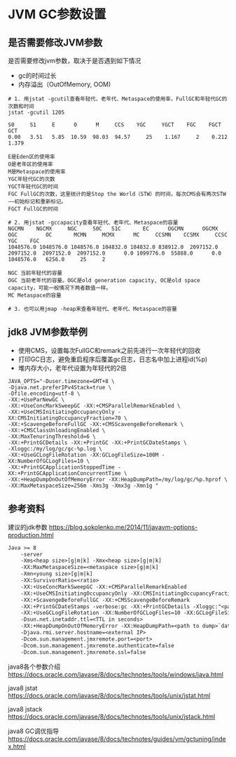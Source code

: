 # JVM GC参数设置

## 是否需要修改JVM参数

是否需要修改jvm参数，取决于是否遇到如下情况
* gc的时间过长
* 内存溢出（OutOfMemory, OOM)

```shell
# 1. 用jstat -gcutil查看年轻代、老年代、Metaspace的使用率，FullGC和年轻代GC的次数和时间
jstat -gcutil 1205

S0     S1     E      O      M     CCS    YGC     YGCT    FGC    FGCT     GCT   
0.00   3.51   5.85  10.59  98.03  94.57     25    1.167     2    0.212    1.379

E是Eden区的使用率
O是老年区的使用率
M是Metaspace的使用率
YGC年轻代GC的次数
YGCT年轻代GC的时间
FGC FullGC的次数，这里统计的是Stop the World（STW）的时间，每次CMS会有两次STW——初始标记和重新标记。
FGCT FullGC的时间

# 2. 用jstat -gccapacity查看年轻代、老年代、Metaspace的容量
NGCMN    NGCMX     NGC     S0C   S1C       EC      OGCMN      OGCMX       OGC         OC       MCMN     MCMX      MC     CCSMN    CCSMX     CCSC    YGC    FGC 
1048576.0 1048576.0 1048576.0 104832.0 104832.0 838912.0  2097152.0  2097152.0  2097152.0  2097152.0      0.0 1099776.0  55888.0      0.0 1048576.0   6256.0     25     2

NGC 当前年轻代的容量
OGC 当前老年代的容量。OGC是old generation capacity, OC是old space capacity，可能一般情况下两者数值一样。
MC Metaspace的容量

# 3. 也可以用jmap -heap来查看年轻代、老年代、Metaspace的容量
```

## jdk8 JVM参数举例

* 使用CMS，设置每次FullGC和remark之前先进行一次年轻代的回收
* 打印GC日志，避免重启程序后覆盖gc日志，日志名中加上进程id(%p)
* 堆内存大小，老年代设置为年轻代的2倍

```shell
JAVA_OPTS="-Duser.timezone=GMT+8 \
-Djava.net.preferIPv4Stack=true \
-Dfile.encoding=utf-8 \
-XX:+UseParNewGC \
-XX:+UseConcMarkSweepGC -XX:+CMSParallelRemarkEnabled \
-XX:+UseCMSInitiatingOccupancyOnly -XX:CMSInitiatingOccupancyFraction=70 \
-XX:+ScavengeBeforeFullGC -XX:+CMSScavengeBeforeRemark \
-XX:+CMSClassUnloadingEnabled \
-XX:MaxTenuringThreshold=6 \
-XX:+PrintGCDetails -XX:+PrintGC -XX:+PrintGCDateStamps \
-Xloggc:/my/log/gc/gc-%p.log \
-XX:+UseGCLogFileRotation -XX:GCLogFileSize=100M -XX:NumberOfGCLogFiles=10 \
-XX:+PrintGCApplicationStoppedTime -XX:+PrintGCApplicationConcurrentTime \
-XX:+HeapDumpOnOutOfMemoryError -XX:HeapDumpPath=/my/log/gc/%p.hprof \
-XX:MaxMetaspaceSize=256m -Xms3g -Xmx3g -Xmn1g "
```

## 参考资料

建议的jdk参数
https://blog.sokolenko.me/2014/11/javavm-options-production.html

```txt
Java >= 8
    -server
    -Xms<heap size>[g|m|k] -Xmx<heap size>[g|m|k]
    -XX:MaxMetaspaceSize=<metaspace size>[g|m|k]
    -Xmn<young size>[g|m|k]
    -XX:SurvivorRatio=<ratio>
    -XX:+UseConcMarkSweepGC -XX:+CMSParallelRemarkEnabled
    -XX:+UseCMSInitiatingOccupancyOnly -XX:CMSInitiatingOccupancyFraction=<percent>
    -XX:+ScavengeBeforeFullGC -XX:+CMSScavengeBeforeRemark
    -XX:+PrintGCDateStamps -verbose:gc -XX:+PrintGCDetails -Xloggc:"<path to log>"
    -XX:+UseGCLogFileRotation -XX:NumberOfGCLogFiles=10 -XX:GCLogFileSize=100M
    -Dsun.net.inetaddr.ttl=<TTL in seconds>
    -XX:+HeapDumpOnOutOfMemoryError -XX:HeapDumpPath=<path to dump>`date`.hprof
    -Djava.rmi.server.hostname=<external IP>
    -Dcom.sun.management.jmxremote.port=<port> 
    -Dcom.sun.management.jmxremote.authenticate=false 
    -Dcom.sun.management.jmxremote.ssl=false
```

java8各个参数介绍
https://docs.oracle.com/javase/8/docs/technotes/tools/windows/java.html

java8 jstat
https://docs.oracle.com/javase/8/docs/technotes/tools/unix/jstat.html

java8 jstack
https://docs.oracle.com/javase/8/docs/technotes/tools/unix/jstack.html

java8 GC调优指导
https://docs.oracle.com/javase/8/docs/technotes/guides/vm/gctuning/index.html
